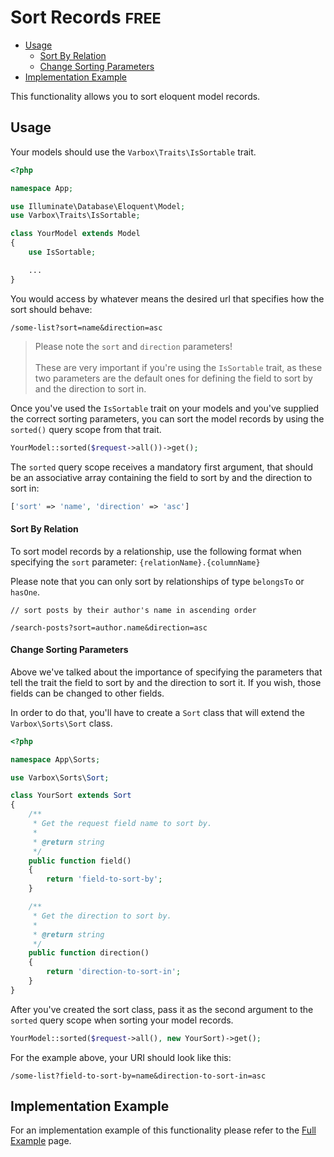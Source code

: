 <h1>Sort Records <small class="free">FREE</small></h1>

- [Usage](#usage)
    - [Sort By Relation](#sort-by-relation)
    - [Change Sorting Parameters](#change-sorting-parameters)
- [Implementation Example](#implementation-example)

This functionality allows you to sort eloquent model records.      

<a name="usage"></a>
## Usage

Your models should use the `Varbox\Traits\IsSortable` trait.   

```php
<?php

namespace App;

use Illuminate\Database\Eloquent\Model;
use Varbox\Traits\IsSortable;

class YourModel extends Model
{
    use IsSortable;

    ...
}
```

You would access by whatever means the desired url that specifies how the sort should behave:

```
/some-list?sort=name&direction=asc
```

> Please note the `sort` and `direction` parameters!   
> <br />
> These are very important if you're using the `IsSortable` trait, as these two parameters are the default ones for defining the field to sort by and the direction to sort in.   

Once you've used the `IsSortable` trait on your models and you've supplied the correct sorting parameters, you can sort the model records by using the `sorted()` query scope from that trait.

```php
YourModel::sorted($request->all())->get();
```

The `sorted` query scope receives a mandatory first argument, that should be an associative array containing the field to sort by and the direction to sort in:

```php
['sort' => 'name', 'direction' => 'asc']
```

<a name="sort-by-relation"></a>
#### Sort By Relation

To sort model records by a relationship, use the following format when specifying the `sort` parameter: `{relationName}.{columnName}`

Please note that you can only sort by relationships of type `belongsTo` or `hasOne`.

```
// sort posts by their author's name in ascending order

/search-posts?sort=author.name&direction=asc
```

<a name="change-sorting-parameters"></a>
#### Change Sorting Parameters

Above we've talked about the importance of specifying the parameters that tell the trait the field to sort by and the direction to sort it. If you wish, those fields can be changed to other fields.   
   
In order to do that, you'll have to create a `Sort` class that will extend the `Varbox\Sorts\Sort` class.

```php
<?php

namespace App\Sorts;

use Varbox\Sorts\Sort;

class YourSort extends Sort
{
    /**
     * Get the request field name to sort by.
     *
     * @return string
     */
    public function field()
    {
        return 'field-to-sort-by';
    }

    /**
     * Get the direction to sort by.
     *
     * @return string
     */
    public function direction()
    {
        return 'direction-to-sort-in';
    }
}
```

After you've created the sort class, pass it as the second argument to the `sorted` query scope when sorting your model records.

```php
YourModel::sorted($request->all(), new YourSort)->get();
```

For the example above, your URI should look like this:

```
/some-list?field-to-sort-by=name&direction-to-sort-in=asc
```

<a name="implementation-example"></a>
## Implementation Example

For an implementation example of this functionality please refer to the [Full Example](/docs/{{version}}/full-example#sort-records) page.
